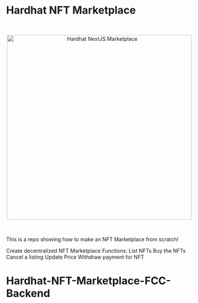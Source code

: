 # Hardhat NFT Marketplace 

<br/>
<p align="center">
<img src="./img/hero.png" width="500" alt="Hardhat NextJS Marketplace">
  

</a>
</p>
<br/>

This is a repo showing how to make an NFT Marketplace from scratch!

Create decentralized NFT Marketplace
Functions:
List NFTs 
Buy the NFTs
Cancel a listing
Update Price
Withdraw payment for NFT

# Hardhat-NFT-Marketplace-FCC-Backend
